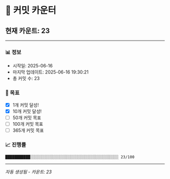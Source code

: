 # 🔢 커밋 카운터

## 현재 카운트: 23

---

### 📊 정보
- 시작일: 2025-06-16
- 마지막 업데이트: 2025-06-16 19:30:21
- 총 커밋 수: 23

### 🎯 목표
- [x] 1개 커밋 달성!
- [x] 10개 커밋 달성!
- [ ] 50개 커밋 목표
- [ ] 100개 커밋 목표
- [ ] 365개 커밋 목표

### 📈 진행률
```
███████████░░░░░░░░░░░░░░░░░░░░░░░░░░░░░░░░░░░░░░░ 23/100
```

---
*자동 생성됨 - 카운트: 23*
